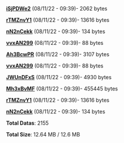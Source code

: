 [**iSjPDWe2**](/data/iSjPDWe2.txt) (08/11/22 - 09:39)- 2062 bytes

[**rTMZnvY1**](/data/rTMZnvY1.txt) (08/11/22 - 09:39)- 13616 bytes

[**nN2nCekk**](/data/nN2nCekk.txt) (08/11/22 - 09:39)- 134 bytes

[**vvxAN299**](/data/vvxAN299.txt) (08/11/22 - 09:39)- 88 bytes

[**Ah3BcwPR**](/data/Ah3BcwPR.txt) (08/11/22 - 09:39)- 3107 bytes

[**vvxAN299**](/data/vvxAN299.txt) (08/11/22 - 09:39)- 88 bytes

[**JWUnDFxS**](/data/JWUnDFxS.txt) (08/11/22 - 09:39)- 4930 bytes

[**Mh3xBvMF**](/data/Mh3xBvMF.txt) (08/11/22 - 09:39)- 455445 bytes

[**rTMZnvY1**](/data/rTMZnvY1.txt) (08/11/22 - 09:39)- 13616 bytes

[**nN2nCekk**](/data/nN2nCekk.txt) (08/11/22 - 09:39)- 134 bytes

**Total Datas**: 2155

**Total Size**: 12.64 MB / 12.6 MB